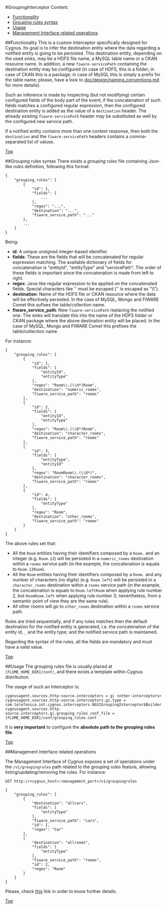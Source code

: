#<a name="top"></a>GroupingInterceptor
Content:

* [Functionality](#section1)
* [Grouping rules syntax](#section2)
* [Usage](#section3)
* [Management Interface related operations](#section4)

##<a name="section1"></a>Functionality
This is a custom Interceptor specifically designed for Cygnus. Its goal is to infer the destination entity where the data regarding a notified entity is going to be persisted. This destination entity, depending on the used sinks, may be a HDFS file name, a MySQL table name or a CKAN resource name. In addition, a new `fiware-servicePath` containing the destination entity may be configured (in case of HDFS, this is a folder; in case of CKAN this is a package; in case of MySQL this is simply a prefix for the table name; please, have a look to [doc/design/naming_conventions.md](doc/design/naming_conventions.md) for more details).

Such an inference is made by inspecting (but not modifying) certain configured fields of the body part of the event; if the concatenation of such fields matches a configured regular expression, then the configured destination entity is added as the value of a `destination` header. The already existing `fiware-servicePath` header may be substituted as well by the configured new service path.

If a notified entity contains more than one context response, then both the `destination` and the `fiware-servicePath` headers contains a comma-separated list of values.

[Top](#top)

##<a name="section2"></a>Grouping rules syntax
There exists a <i>grouping rules</i> file containing Json-like <i>rules</i> definition, following this format:

    {
        "grouping_rules": [
            {
                "id": 1,
                "fields": [
                    ...
                ],
                "regex": "...",
                "destination": "...",
                "fiware_service_path": "..."
            },
            ...
        ]
    }

Being:

* <b>id</b>: A unique unsigned integer-based identifier.
* <b>fields</b>: These are the fields that will be concatenated for regular expression matching. The available dictionary of fields for concatenation is "entityId", "entityType" and "servicePath". The order of these fields is important since the concatenation is made from left to right.
* <b>regex</b>: Java-like regular expression to be applied on the concatenated fields. Special characters like '\' must be escaped ('\' is escaped as "\\\\").
* <b>destination</b>: Name of the HDFS file or CKAN resource where the data will be effectively persisted. In the case of MySQL, Mongo and FIWARE Comet this sufixes the table/collection name.
* <b>fiware\_service\_path</b>: New `fiware-servicePath` replacing the notified one. The sinks will translate this into the name of the HDFS folder or CKAN package where the above destination entity will be placed. In the case of MySQL, Mongo and FIWARE Comet this prefixes the table/collection name.

For instance:

    {
        "grouping_rules": [
            {
                "id": 1,
                "fields": [
                    "entityId",
                    "entityType"
                ],
                "regex": "Room\\.(\\d*)Room",
                "destination": "numeric_rooms",
                "fiware_service_path": "rooms"
            },
            {
                "id": 2,
                "fields": [
                    "entityId",
                    "entityType"
                ],
                "regex": "Room\\.(\\D*)Room",
                "destination": "character_rooms",
                "fiware_service_path": "rooms"
            },
            {
                "id": 3,
                "fields": [
                    "entityType",
                    "entityId"
                ],
                "regex": "RoomRoom\\.(\\D*)",
                "destination": "character_rooms",
                "fiware_service_path": "rooms"
            },
            {
                "id": 4,
                "fields": [
                    "entityType"
                ],
                "regex": "Room",
                "destination": "other_rooms",
                "fiware_service_path": "rooms"
            }
        ]
    }

The above rules set that:

* All the `Room` entities having their identifiers composed by a `Room.` and an integer (e.g. `Room.12`) will be persisted in a `numeric_rooms` destination within a `rooms` service path (in the example, the concatenation is equals to `Room.12Room`).
* All the `Room` entities having their identifiers composed by a `Room.` and any number of characters (no digits) (e.g. `Room.left`) will be persisted in a `character_rooms` destination within a `rooms` service path (in the example, the concatenation is equals to `Room.leftRoom` when applying rule number 2, but `RoomRoom.left` when applying rule number 3; nevertheless, from a semantic point of view they are the same rule).
* All other rooms will go to `other_rooms` destination within a `rooms` service path.

Rules are tried sequentially, and if any rules matches then the default destination for the notified entity is generated, i.e. the concatenation of the entity id, `_` and the entity type; and the notified service path is maintained.

Regarding the syntax of the rules, all the fields are mandatory and must have a valid value.

[Top](#top)

##<a name="section3"></a>Usage
The grouping rules file is usually placed at `[FLUME_HOME_DIR]/conf/`, and there exists a template within Cygnus distribution.

The usage of such an Interceptor is:

    cygnusagent.sources.http-source.interceptors = gi <other-interceptors>
    cygnusagent.sources.http-source.interceptors.gi.type = com.telefonica.iot.cygnus.interceptors.NGSIGroupingInterceptor$Builder
    cygnusagent.sources.http-source.interceptors.gi.grouping_rules_conf_file = [FLUME_HOME_DIR]/conf/grouping_rules.conf

It is <b>very important</b> to configure the <b>absolute path to the grouping rules file</b>.

[Top](#top)

##<a name="section4"></a>Management Interface related operations

The Management Interface of Cygnus exposes a set of operations under the `/v1/groupingrules` path related to the grouping rules feature, allowing listing/updating/removing the rules. For instance:

```
GET http://<cygnus_host>:<management_port>/v1/groupingrules
```

```
{
    "grouping_rules": [
        {
            "destination": "allcars",
            "fields": [
                "entityType"
            ],
            "fiware_service_path": "cars",
            "id": 1,
            "regex": "Car"
        },
        {
            "destination": "allrooms",
            "fields": [
                "entityType"
            ],
            "fiware_service_path": "rooms",
            "id": 2,
            "regex": "Room"
        }
    ]
}
```

Please, check [this](https://github.com/telefonicaid/fiware-cygnus/blob/master/doc/cygnus-common/installation_and_administration_guide/management_interface.md) link in order to know further details.

[Top](#top)
